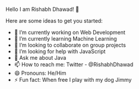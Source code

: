 Hello I am Rishabh Dhawad! 👋

Here are some ideas to get you started:

- 🔭 I’m currently working on Web Development
- 🌱 I’m currently learning Machine Learning
- 👯 I’m looking to collaborate on group projects 
- 🤔 I’m looking for help with JavaScript
- 💬 Ask me about Java
- 📫 How to reach me: Twitter - @RishabhDhawad
- 😄 Pronouns: He/Him
- ⚡ Fun fact: When free I play with my dog Jimmy

